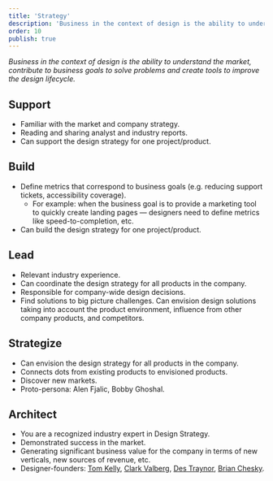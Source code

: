 ```yaml
---
title: 'Strategy'
description: 'Business in the context of design is the ability to understand the market, contribute to business goals to solve problems and create tools to improve the design lifecycle.'
order: 10
publish: true
---
```


_Business in the context of design is the ability to understand the market, contribute to business goals to solve problems and create tools to improve the design lifecycle._

## Support

-   Familiar with the market and company strategy.
-   Reading and sharing analyst and industry reports.
-   Can support the design strategy for one project/product.

## Build

-   Define metrics that correspond to business goals (e.g. reducing support tickets, accessibility coverage).
    -   For example: when the business goal is to provide a marketing tool to quickly create landing pages — designers need to define metrics like speed-to-completion, etc.
-   Can build the design strategy for one project/product.

## Lead

-   Relevant industry experience.
-   Can coordinate the design strategy for all products in the company.
-   Responsible for company-wide design decisions.
-   Find solutions to big picture challenges. Can envision design solutions taking into account the product environment, influence from other company products, and competitors.

## Strategize

-   Can envision the design strategy for all products in the company.
-   Connects dots from existing products to envisioned products.
-   Discover new markets.
-   Proto-persona: Alen Fjalic, Bobby Ghoshal.

## Architect

-   You are a recognized industry expert in Design Strategy.
-   Demonstrated success in the market.
-   Generating significant business value for the company in terms of new verticals, new sources of revenue, etc.
-   Designer-founders: [Tom Kelly](https://www.ideo.com/people/tom-kelley), [Clark Valberg](https://twitter.com/ClarkValberg), [Des Traynor](https://twitter.com/destraynor), [Brian Chesky](https://twitter.com/bchesky).